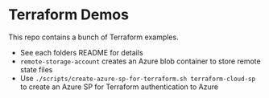 # Terraform Demos

This repo contains a bunch of Terraform examples.

- See each folders README for details
- `remote-storage-account` creates an Azure blob container to store remote state files
- Use `./scripts/create-azure-sp-for-terraform.sh terraform-cloud-sp` to create an Azure SP for Terraform authentication to Azure